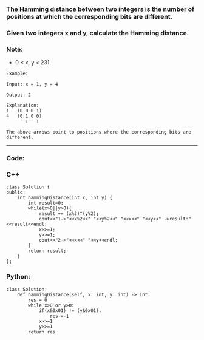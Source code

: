 ### The Hamming distance between two integers is the number of positions at which the corresponding bits are different.

### Given two integers x and y, calculate the Hamming distance.

### Note:
- 0 ≤ x, y < 231.

```
Example:

Input: x = 1, y = 4

Output: 2

Explanation:
1   (0 0 0 1)
4   (0 1 0 0)
       ↑   ↑

The above arrows point to positions where the corresponding bits are different.
```

---

### Code:

### C++

```
class Solution {
public:
    int hammingDistance(int x, int y) {
        int result=0;
        while(x>0||y>0){
            result += (x%2)^(y%2);
            cout<<"1->"<<x%2<<" "<<y%2<<" "<<x<<" "<<y<<" ->result:"<<result<<endl;
            x>>=1;
            y>>=1;
            cout<<"2->"<<x<<" "<<y<<endl;
        } 
        return result;
    }
};
```

### Python:

```
class Solution:
    def hammingDistance(self, x: int, y: int) -> int:
        res = 0
        while x>0 or y>0:
            if(x&0x01) != (y&0x01):
                res-=-1
            x>>=1
            y>>=1
        return res
        
```

